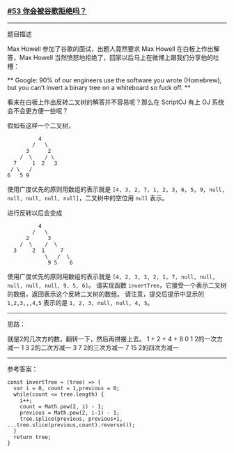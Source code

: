 ### [#53 你会被谷歌拒绝吗？](http://scriptoj.mangojuice.top/problems/53)


----
题目描述

Max Howell 参加了谷歌的面试，出题人竟然要求 Max Howell 在白板上作出解答，Max Howell 当然愤怒地拒绝了，回家以后马上在微博上跟我们分享他的吐槽：

** Google: 90% of our engineers use the software you wrote (Homebrew), but you can’t invert a binary tree on a whiteboard so fuck off. **

看来在白板上作出反转二叉树的解答并不容易呢？那么在 ScriptOJ 有上 OJ 系统会不会更方便一些呢？

假如有这样一个二叉树，

```
          4
        /   \
      3      2
    /  \    / \
  7     1  2   3
 / \   /   
6   5 9
```

使用广度优先的原则用数组的表示就是 `[4, 3, 2, 7, 1, 2, 3, 6, 5, 9, null, null, null, null, null]`，二叉树中的空位用 `null` 表示。

进行反转以后会变成

```
          4
        /   \
      2      3
    /  \    /  \
  3     2  1     7
            \   /  \  
             9 5    6
```

使用广度优先的原则用数组的表示就是 `[4, 2, 3, 3, 2, 1, 7, null, null, null, null, null, 9, 5, 6]`。
请实现函数 `invertTree`，它接受一个表示二叉树的数组，返回表示这个反转二叉树的数组。
请注意，提交后提示中显示的 `1,2,3,,,4,5` 表示的是 `1, 2, 3, null, null, 4, 5`。


----
思路：

就是2的几次方的数，翻转一下，然后再拼接上去。
1 + 2 + 4 + 8
0 1   2的一次方减一
1 3   2的二次方减一
3 7   2的三次方减一
7 15  2的四次方减一

----
参考答案：

```
const invertTree = (tree) => {
  var i = 0, count = 1,previous = 0;
  while(count <= tree.length) {
    i++;
    count = Math.pow(2, i) - 1;
    previous = Math.pow(2, i-1) - 1;
    tree.splice(previous, previous+1, ...tree.slice(previous,count).reverse());
  }
  return tree;
}
```
